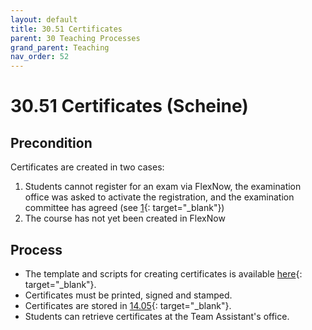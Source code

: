 ```yaml
---
layout: default
title: 30.51 Certificates
parent: 30 Teaching Processes
grand_parent: Teaching
nav_order: 52
---
```


# 30.51 Certificates (Scheine)


## Precondition

Certificates are created in two cases:

1. Students cannot register for an exam via FlexNow, the examination office was asked to activate the registration, and the examination committee has agreed (see [1](https://www.uni-bamberg.de/ism/studium/anmeldung-scheinklausur/){: target="_blank"})
2. The course has not yet been created in FlexNow

## Process

- The template and scripts for creating certificates is available [here](https://github.com/digital-work-lab/handbook/tree/main/src/scheine){: target="_blank"}.
- Certificates must be printed, signed and stamped.
- Certificates are stored in [14.05](https://nc-2272638881871040784.nextcloud-ionos.com/index.php/apps/files/?dir=/10-lab/14_grades/05_scheine&fileid=74){: target="_blank"}.
- Students can retrieve certificates at the Team Assistant's office.
